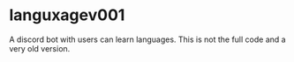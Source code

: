 # languxagev001
A discord bot with users can learn languages. This is not the full code and a very old version.
